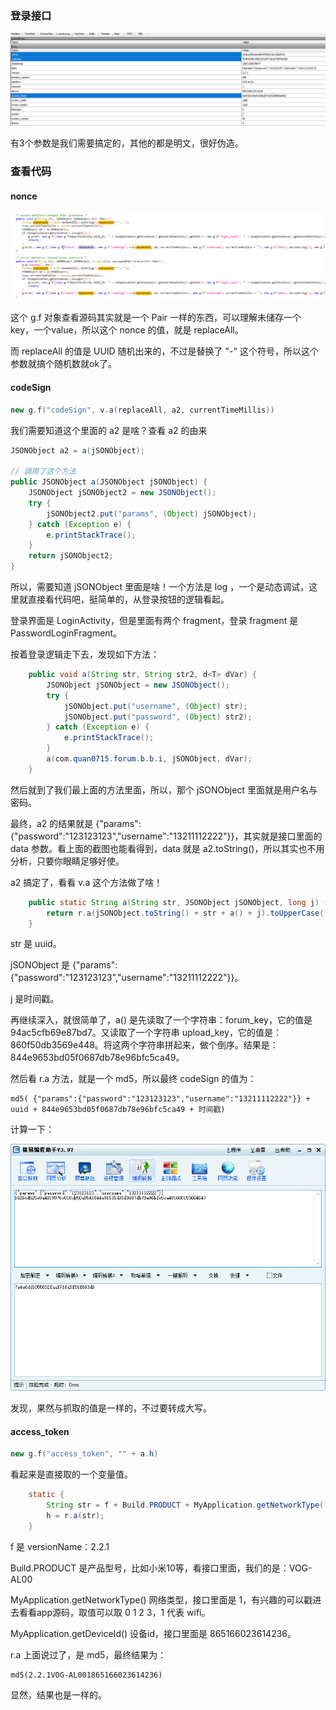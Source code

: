 ### 登录接口

![](1.png)

有3个参数是我们需要搞定的，其他的都是明文，很好伪造。

### 查看代码

#### nonce

![](2.png)

这个 g.f 对象查看源码其实就是一个 Pair 一样的东西，可以理解未储存一个 key，一个value，所以这个 nonce 的值，就是 replaceAll。

而 replaceAll 的值是 UUID 随机出来的，不过是替换了 "-" 这个符号，所以这个参数就搞个随机数就ok了。



#### codeSign

```java
new g.f("codeSign", v.a(replaceAll, a2, currentTimeMillis))
```

我们需要知道这个里面的 a2 是啥？查看 a2 的由来

```java
JSONObject a2 = a(jSONObject);

// 调用了这个方法
public JSONObject a(JSONObject jSONObject) {
    JSONObject jSONObject2 = new JSONObject();
    try {
        jSONObject2.put("params", (Object) jSONObject);
    } catch (Exception e) {
        e.printStackTrace();
    }
    return jSONObject2;
}
```

所以，需要知道 jSONObject 里面是啥！一个方法是 log ，一个是动态调试，这里就直接看代码吧，挺简单的，从登录按钮的逻辑看起。

登录界面是 LoginActivity，但是里面有两个 fragment，登录 fragment 是 PasswordLoginFragment。

按着登录逻辑走下去，发现如下方法：

```java
    public void a(String str, String str2, d<T> dVar) {
        JSONObject jSONObject = new JSONObject();
        try {
            jSONObject.put("username", (Object) str);
            jSONObject.put("password", (Object) str2);
        } catch (Exception e) {
            e.printStackTrace();
        }
        a(com.quan0715.forum.b.b.i, jSONObject, dVar);
    }
```

然后就到了我们最上面的方法里面，所以，那个 jSONObject 里面就是用户名与密码。

最终，a2 的结果就是 {"params":{"password":"123123123","username":"13211112222"}}，其实就是接口里面的 data  参数。看上面的截图也能看得到，data 就是 a2.toString()，所以其实也不用分析，只要你眼睛足够好使。

a2 搞定了，看看 v.a 这个方法做了啥！

```java
    public static String a(String str, JSONObject jSONObject, long j) {
        return r.a(jSONObject.toString() + str + a() + j).toUpperCase();
    }
```

str 是 uuid。

jSONObject 是 {"params":{"password":"123123123","username":"13211112222"}}。

j 是时间戳。

再继续深入，就很简单了，a() 是先读取了一个字符串：forum_key，它的值是 94ac5cfb69e87bd7。又读取了一个字符串 upload_key，它的值是： 860f50db3569e448。将这两个字符串拼起来，做个倒序。结果是：844e9653bd05f0687db78e96bfc5ca49。

然后看 r.a 方法，就是一个 md5，所以最终 codeSign 的值为：

```
md5( {"params":{"password":"123123123","username":"13211112222"}} + uuid + 844e9653bd05f0687db78e96bfc5ca49 + 时间戳)
```

计算一下：

![](3.png)

发现，果然与抓取的值是一样的，不过要转成大写。

#### access_token

```java
new g.f("access_token", "" + a.h)
```

看起来是直接取的一个变量值。

```java
    static {
        String str = f + Build.PRODUCT + MyApplication.getNetworkType() + MyApplication.getDeviceId();
        h = r.a(str);
    }
```

f 是 versionName：2.2.1

Build.PRODUCT 是产品型号，比如小米10等，看接口里面，我们的是：VOG-AL00

MyApplication.getNetworkType() 网络类型，接口里面是 1，有兴趣的可以戳进去看看app源码，取值可以取 0 1 2 3，1 代表 wifi。

MyApplication.getDeviceId() 设备id，接口里面是 865166023614236。

r.a 上面说过了，是 md5，最终结果为：

```
md5(2.2.1VOG-AL001865166023614236)
```

显然，结果也是一样的。